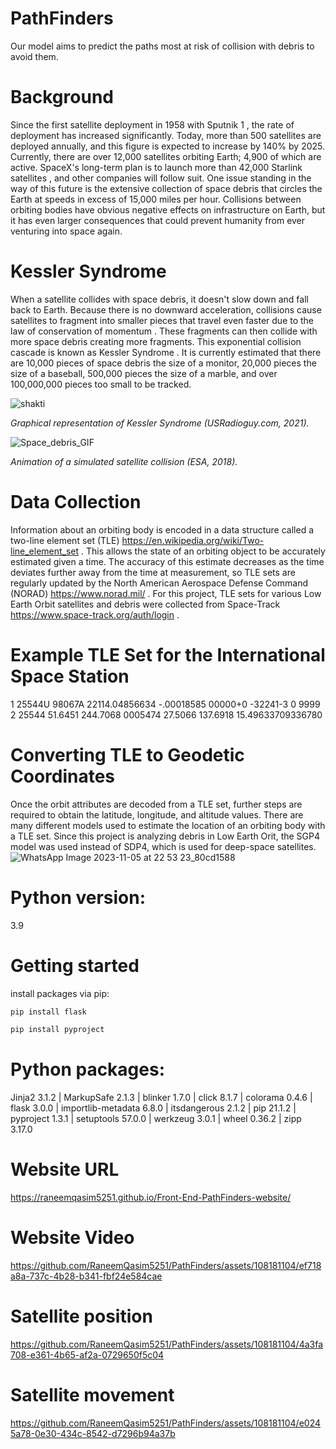 # PathFinders
Our model aims to predict the paths most at risk of collision with debris to avoid them.

# Background
Since the first satellite deployment in 1958 with  Sputnik 1 , the rate of deployment has increased significantly. Today, more than 500 satellites are deployed annually, and this figure is expected to increase by 140% by 2025. Currently, there are over 12,000 satellites orbiting Earth; 4,900 of which are active. SpaceX's long-term plan is to launch more than  42,000 Starlink satellites , and other companies will follow suit. One issue standing in the way of this future is the extensive collection of space debris that circles the Earth at speeds in excess of 15,000 miles per hour. Collisions between orbiting bodies have obvious negative effects on infrastructure on Earth, but it has even larger consequences that could prevent humanity from ever venturing into space again.

# Kessler Syndrome
When a satellite collides with space debris, it doesn't slow down and fall back to Earth. Because there is no downward acceleration, collisions cause satellites to fragment into smaller pieces that travel even faster due to the  law of conservation of momentum . These fragments can then collide with more space debris creating more fragments. This exponential collision cascade is known as  Kessler Syndrome . It is currently estimated that there are  10,000 pieces of space debris the size of a monitor, 20,000 pieces the size of a baseball, 500,000 pieces the size of a marble, and over 100,000,000 pieces too small to be tracked.


![shakti](https://github.com/RaneemQasim5251/PathFinders/assets/108181104/3fb7fbb9-09d1-41ba-92f7-f3cea18bfac4)



*Graphical representation of Kessler Syndrome (USRadioguy.com, 2021).*



![Space_debris_GIF](https://github.com/RaneemQasim5251/PathFinders/assets/108181104/107adf28-4dd8-430d-8ccc-f8eda86ce6e9)



*Animation of a simulated satellite collision (ESA, 2018).*

# Data Collection
Information about an orbiting body is encoded in a data structure called a  two-line element set (TLE) https://en.wikipedia.org/wiki/Two-line_element_set . This allows the state of an orbiting object to be accurately estimated given a time. 
The accuracy of this estimate decreases as the time deviates further away from the time at measurement, so TLE sets are regularly updated by the  North American Aerospace Defense Command (NORAD) 
https://www.norad.mil/ . 
For this project, TLE sets for various Low Earth Orbit satellites and debris were collected from Space-Track https://www.space-track.org/auth/login .

# Example TLE Set for the International Space Station
1 25544U 98067A   22114.04856634 -.00018585  00000+0 -32241-3 0  9999
2 25544  51.6451 244.7068 0005474  27.5066 137.6918 15.49633709336780

# Converting TLE to Geodetic Coordinates
Once the orbit attributes are decoded from a TLE set, further steps are required to obtain the latitude, longitude, and altitude values. There are many different models used to estimate the location of an orbiting body with a TLE set. Since this project is analyzing debris in Low Earth Orit, the  SGP4  model was used instead of SDP4, which is used for deep-space satellites.
![WhatsApp Image 2023-11-05 at 22 53 23_80cd1588](https://github.com/RaneemQasim5251/PathFinders/assets/108181104/182bfe20-e6e2-44bc-b91c-fe023e49fc2e)

# Python version:

3.9

# Getting started
install packages via pip:

```bash
pip install flask	
```

```bash
pip install pyproject	
```

# Python packages:
Jinja2	3.1.2 |
MarkupSafe	2.1.3 |
blinker	1.7.0 |
click	8.1.7 |
colorama	0.4.6	|
flask	3.0.0 |
importlib-metadata	6.8.0	|
itsdangerous	2.1.2	|
pip	21.1.2 |
pyproject	1.3.1 |
setuptools	57.0.0 |
werkzeug	3.0.1 |
wheel	0.36.2	|
zipp	3.17.0	

# Website URL
https://raneemqasim5251.github.io/Front-End-PathFinders-website/

# Website Video

https://github.com/RaneemQasim5251/PathFinders/assets/108181104/ef718a8a-737c-4b28-b341-fbf24e584cae


# Satellite position

https://github.com/RaneemQasim5251/PathFinders/assets/108181104/4a3fa708-e361-4b65-af2a-0729650f5c04

# Satellite movement

https://github.com/RaneemQasim5251/PathFinders/assets/108181104/e0245a78-0e30-434c-8542-d7296b94a37b


